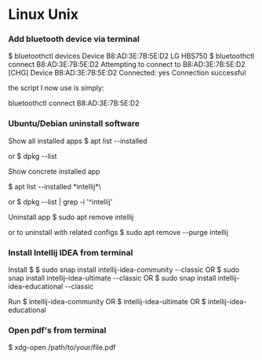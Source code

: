# Linux Unix

### Add bluetooth device via terminal
$ bluetoothctl devices
Device B8:AD:3E:7B:5E:D2 LG HBS750
$ bluetoothctl connect B8:AD:3E:7B:5E:D2
Attempting to connect to B8:AD:3E:7B:5E:D2
[CHG] Device B8:AD:3E:7B:5E:D2 Connected: yes
Connection successful

the script I now use is simply:

bluetoothctl connect B8:AD:3E:7B:5E:D2

### Ubuntu/Debian uninstall software

Show all installed apps
$ apt list --installed

or
$ dpkg --list

Show concrete installed app

$ apt list --installed \*intellij*\

or
$ dpkg --list | grep -i '^intellij'

Uninstall app
$ sudo apt remove intellij

or to uninstall with related configs
$ sudo apt remove --purge intellij

### Install Intellij IDEA from terminal

Install
$ $ sudo snap install intellij-idea-community --classic
OR
$ sudo snap install intellij-idea-ultimate --classic
OR
$ sudo snap install intellij-idea-educational --classic

Run
$ intellij-idea-community
OR
$ intellij-idea-ultimate
OR
$ intellij-idea-educational

### Open pdf's from terminal
$ xdg-open /path/to/your/file.pdf

